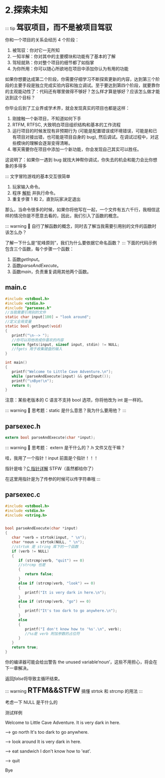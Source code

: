 # 2.探索未知

::: tip <font size=5>**驾驭项目，而不是被项目驾驭**</font>

你和一个项目的关系会经历 4 个阶段：

1. 被驾驭：你对它一无所知
2. 一知半解：你对其中的主要模块和功能有了基本的了解
3. 驾轻就熟：你对整个项目的细节都了如指掌
4. 为你所用：你可以随心所欲地在项目中添加你认为有用的功能

如果你想要达成第二个阶段，你需要仔细学习不断探索更新的内容，达到第三个阶段的主要手段是独立完成实验内容和独立调试。至于要达到第四个阶段，就要靠你的主观能动性了：代码还有哪里做得不够好？怎么样才算是够好？应该怎么做才能达到这个目标？

你毕业后到了工业界或学术界，就会发现真实的项目也都是这样：

1. 刚接触一个新项目，不知道如何下手
2. RTFM, RTFSC, 大致明白项目组织结构和基本的工作流程
3. 运行项目的时候发现有非预期行为 (可能是配置错误或环境错误，可能是和已有项目对接出错，也可能是项目自身的 bug), 然后调试。在调试过程中，对这些模块的理解会逐渐变得清晰。
4. 哪天需要你在项目中添加一个新功能，你会发现自己其实可以胜任。

这说明了：如果你一遇到 bug 就找大神帮你调试，你失去的机会和能力会比你想象的多得多

:::
文字冒险游戏的基本交互很简单

1. 玩家输入命令。
2. 程序 [解析](http://en.wikipedia.org/wiki/Parsing) 并执行命令。
3. 重复步骤 1 和 2，直到玩家决定退出

那么，当命令很多的时候，如果你将他写在一起，一个文件有五六千行，我相信这样的情况你是不愿意去看的，因此，我们引入了函数的概念。

::: warning 🤔 自行了解函数的概念，同时去了解当我需要引用别的文件的函数时该怎么办？

   了解一下什么是“驼峰原则”，我们为什么要依据它命名函数？
:::
下面的代码示例包含三个函数，每个步骤一个函数：

1. 函数*getInput*。
2. 函数*parseAndExecute*。
3. 函数*main*，负责重复调用其他两个函数。

## main.c

```c
#include <stdbool.h>
#include <stdio.h>
#include "parsexec.h"
//当我需要引用别的文件
static char input[100] = "look around";
//定义全局变量
static bool getInput(void)
{
   printf("\n--> ");
   //你可以将他改成你喜欢的内容
   return fgets(input, sizeof input, stdin) != NULL;
   //fgets 用于收集键盘的输入
}

int main()
{
   printf("Welcome to Little Cave Adventure.\n");
   while (parseAndExecute(input) && getInput());
   printf("\nBye!\n");
   return 0;
}
```

注意：某些老版本的 C 语言不支持 bool 选项，你将他改为 int 是一样的。

::: warning 🤔 思考题：static 是什么意思？我为什么要用他？
:::

## **parsexec.h**

```c
extern bool parseAndExecute(char *input);
```

::: warning 🤔 思考题：
extern 是干什么的？.h 文件又在干嘛？

哇，我用了一个指针！input 前面是个指针！！！

指针是啥？[C 指针详解](https://www.runoob.com/w3cnote/c-pointer-detail.html) STFW（虽然都给你了）

在这里用指针是为了传参的时候可以传字符串哦
:::

## **parsexec.c**

```c
#include <stdbool.h>
#include <stdio.h>
#include <string.h>


bool parseAndExecute(char *input)
{
   char *verb = strtok(input, " \n");
   char *noun = strtok(NULL, " \n");
   //strtok 是 string 库下的一个函数
   if (verb != NULL)
   {
      if (strcmp(verb, "quit") == 0)
      //strcmp 也是
      {
         return false;
      }
      else if (strcmp(verb, "look") == 0)
      {
         printf("It is very dark in here.\n");
      }
      else if (strcmp(verb, "go") == 0)
      {
         printf("It's too dark to go anywhere.\n");
      }
      else
      {
         printf("I don't know how to '%s'.\n", verb);
         //%s是 verb 附加参数的占位符
      }
   }
   return true;
}
```

你的编译器可能会给出警告 the unused variable‘noun’，这些不用担心，将会在下一章解决。

返回*false*将导致主循环结束。

::: warning <font size=5>**RTFM&&STFW**</font>
搞懂 strtok 和 strcmp 的用法
:::

考虑一下 NULL 是干什么的

测试样例

Welcome to Little Cave Adventure.
It is very dark in here.

--> go north
It's too dark to go anywhere.

--> look around
It is very dark in here.

--> eat sandwich
I don't know how to 'eat'.

--> quit

Bye
